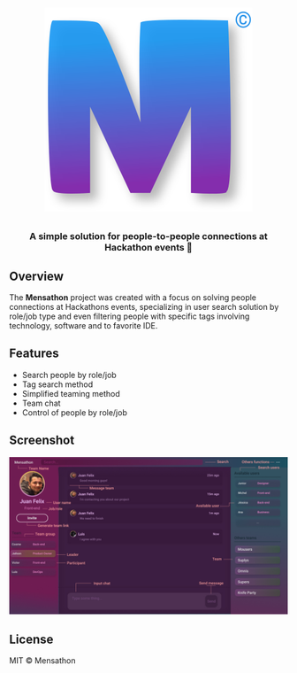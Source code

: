 <h1 align="center">

![](src/assets/short-logo.svg)

</h1>
<h3 align="center">
A simple solution for people-to-people connections at Hackathon events 🥇
</h3>

## Overview

The **Mensathon** project was created with a focus on solving people connections at Hackathons events, specializing in user search solution by role/job type and even filtering people with specific tags involving technology, software and to favorite IDE.

## Features

- Search people by role/job
- Tag search method
- Simplified teaming method
- Team chat
- Control of people by role/job

## Screenshot

![Main Page](src/assets/preview-page.jpg)

## License

MIT © Mensathon
